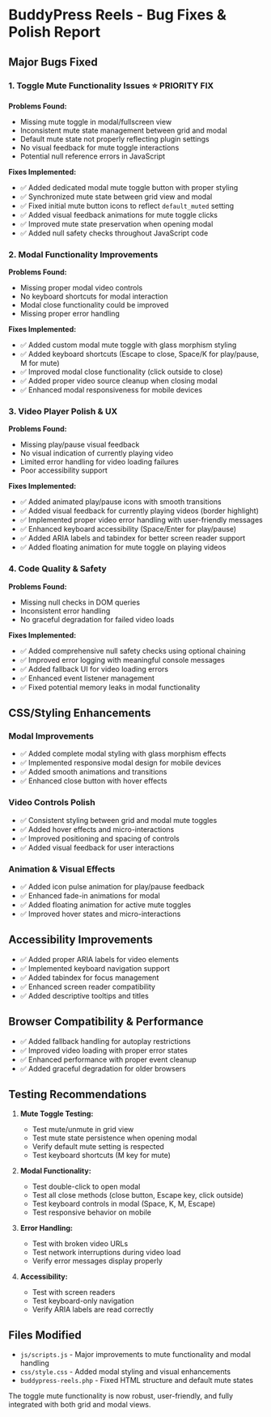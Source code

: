 # BuddyPress Reels - Bug Fixes & Polish Report

## Major Bugs Fixed

### 1. Toggle Mute Functionality Issues ⭐ PRIORITY FIX
**Problems Found:**
- Missing mute toggle in modal/fullscreen view
- Inconsistent mute state management between grid and modal
- Default mute state not properly reflecting plugin settings
- No visual feedback for mute toggle interactions
- Potential null reference errors in JavaScript

**Fixes Implemented:**
- ✅ Added dedicated modal mute toggle button with proper styling
- ✅ Synchronized mute state between grid view and modal
- ✅ Fixed initial mute button icons to reflect `default_muted` setting
- ✅ Added visual feedback animations for mute toggle clicks
- ✅ Improved mute state preservation when opening modal
- ✅ Added null safety checks throughout JavaScript code

### 2. Modal Functionality Improvements
**Problems Found:**
- Missing proper modal video controls
- No keyboard shortcuts for modal interaction
- Modal close functionality could be improved
- Missing proper error handling

**Fixes Implemented:**
- ✅ Added custom modal mute toggle with glass morphism styling
- ✅ Added keyboard shortcuts (Escape to close, Space/K for play/pause, M for mute)
- ✅ Improved modal close functionality (click outside to close)
- ✅ Added proper video source cleanup when closing modal
- ✅ Enhanced modal responsiveness for mobile devices

### 3. Video Player Polish & UX
**Problems Found:**
- Missing play/pause visual feedback
- No visual indication of currently playing video
- Limited error handling for video loading failures
- Poor accessibility support

**Fixes Implemented:**
- ✅ Added animated play/pause icons with smooth transitions
- ✅ Added visual feedback for currently playing videos (border highlight)
- ✅ Implemented proper video error handling with user-friendly messages
- ✅ Enhanced keyboard accessibility (Space/Enter for play/pause)
- ✅ Added ARIA labels and tabindex for better screen reader support
- ✅ Added floating animation for mute toggle on playing videos

### 4. Code Quality & Safety
**Problems Found:**
- Missing null checks in DOM queries
- Inconsistent error handling
- No graceful degradation for failed video loads

**Fixes Implemented:**
- ✅ Added comprehensive null safety checks using optional chaining
- ✅ Improved error logging with meaningful console messages
- ✅ Added fallback UI for video loading errors
- ✅ Enhanced event listener management
- ✅ Fixed potential memory leaks in modal functionality

## CSS/Styling Enhancements

### Modal Improvements
- ✅ Added complete modal styling with glass morphism effects
- ✅ Implemented responsive modal design for mobile devices
- ✅ Added smooth animations and transitions
- ✅ Enhanced close button with hover effects

### Video Controls Polish
- ✅ Consistent styling between grid and modal mute toggles
- ✅ Added hover effects and micro-interactions
- ✅ Improved positioning and spacing of controls
- ✅ Added visual feedback for user interactions

### Animation & Visual Effects
- ✅ Added icon pulse animation for play/pause feedback
- ✅ Enhanced fade-in animations for modal
- ✅ Added floating animation for active mute toggles
- ✅ Improved hover states and micro-interactions

## Accessibility Improvements

- ✅ Added proper ARIA labels for video elements
- ✅ Implemented keyboard navigation support
- ✅ Added tabindex for focus management
- ✅ Enhanced screen reader compatibility
- ✅ Added descriptive tooltips and titles

## Browser Compatibility & Performance

- ✅ Added fallback handling for autoplay restrictions
- ✅ Improved video loading with proper error states
- ✅ Enhanced performance with proper event cleanup
- ✅ Added graceful degradation for older browsers

## Testing Recommendations

1. **Mute Toggle Testing:**
   - Test mute/unmute in grid view
   - Test mute state persistence when opening modal
   - Verify default mute setting is respected
   - Test keyboard shortcuts (M key for mute)

2. **Modal Functionality:**
   - Test double-click to open modal
   - Test all close methods (close button, Escape key, click outside)
   - Test keyboard controls in modal (Space, K, M, Escape)
   - Test responsive behavior on mobile

3. **Error Handling:**
   - Test with broken video URLs
   - Test network interruptions during video load
   - Verify error messages display properly

4. **Accessibility:**
   - Test with screen readers
   - Test keyboard-only navigation
   - Verify ARIA labels are read correctly

## Files Modified

- `js/scripts.js` - Major improvements to mute functionality and modal handling
- `css/style.css` - Added modal styling and visual enhancements
- `buddypress-reels.php` - Fixed HTML structure and default mute states

The toggle mute functionality is now robust, user-friendly, and fully integrated with both grid and modal views.